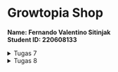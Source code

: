 # Growtopia Shop

<b>Name: Fernando Valentino Sitinjak</b> <br>
<b>Student ID: 220608133</b> <br>

<details>
<summary>Tugas 7</summary>
1. <b>Stateless widget</b> adalah widget yang tidak berubah baik tampilan ataupun propertinya saat aplikasi sedang dijalankan. Widget ini tidak akan bisa dibuat kembali atau diubah ketika aplikasi yang kita gunakan sedang bekerja. Singkatnya, stateless widget adalah widget untuk tampilan statis

<b>Stateful widget</b> adalah widget yang dapat berubah seiring program dijalankan. Widget ini bersifat dinamis, sehingga dapat berubah-berubah baik tampilan, maupun propertinya. Widget ini dapat berubah-ubah dengan adanya sebuah interaksi atau respons terhadap suatu event yang terpicu ketika menerima action dari user ataupun menerima data.

2. <b>Widget yang digunakan</b>
   <ul>
   <li><b>MyHomePage</b>: Widget utama yang berguna untuk menampilkan semua item</li>
   <li><b>Appbar</b>: Widget yang menampilkan bar pada bagian atas aplikasi</li>
   <li><b>Scaffold</b>: Widget yang berguna untuk menampilkan kerangka pada aplikasi</li>
   <li><b>Icon</b>: Widget yang berguna untuk menampilkan icon, dalam konteks ini digunakan pada card</li>
   <li><b>ShopCard: Widget yang berguna untuk menampilkan item dalam bentuk card</b></li>
   <li><b>SnackBar</b>: Widget yang berguna untuk menampilkan pesan ketika item diklik</li>
   <li><b>Padding</b>: Widget yang digunakan untuk menambahkan jarak (padding) di sekitar kontennya</li>
   <li><b>Column</b>: Widget layout yang digunakan untuk menampilkan child widgets secara vertikal</li>
   <li><b>Container</b>: Widget yang berguna untuk mengatur posisi, ukuran, dan lainnya dari widget lain</li>
   <li><b>Center</b>: Widget yang berguna untuk mengatur posisi child ke tengah</li>
   <li><b>Text</b>: Widget yang berguna untuk membuat text</li>
   <li><b>GridView</b>: Widget yang berguna untuk menampilkan child dalam bentuk grid</li>
   <li><b>SingleChildScrollView</b>: Widget yang berguna untuk menampilkan child dalam bentuk yang scrollable</li>
   </ul>

3. <b>IMPLEMENTASI CHECKLIST</b>
   <ol>
   <li>Membuat program flutter baru dengan nama <b>growtopia_shop</b></li>
   <li>Melakukan beberapa import pada file <b>main.dart</b><br>
  
        import 'package:flutter/material.dart'; 
        // material.dart merupakan package yang berisikan widget-widget yang dapat digunakan
        import 'package:growtopia_shop/menu.dart';
        // menu.dart merupakan package yang berisikan tampilan yang ingin ditampilkan pada aplikasi
   
   </li>
   <li>Membuat widget <b>ShopItem</b> pada <b>MyHomePage</b><br>

        ShopItem("Lihat Item", Icons.checklist, const Color.fromARGB(233, 230, 166, 198)),
        ShopItem("Tambah Item", Icons.add_shopping_cart, const Color.fromARGB(233, 215, 210, 213)),
        ShopItem("Logout", Icons.logout, const Color.fromARGB(233, 54, 10, 32)),

   </li>
   <li>Pada class <b>ShopCard</b> menambahkan potongan kode</li><br>

    class ShopCard extends StatelessWidget {
       final ShopItem item;

       const ShopCard(this.item, {super.key}); // Constructor

       @override
       Widget build(BuildContext context) {
            return Material(
            color: item.color,
            child: InkWell(
                // Area responsive terhadap sentuhan
                onTap: () {
                // Memunculkan SnackBar ketika diklik
                ScaffoldMessenger.of(context)
                    ..hideCurrentSnackBar()
                    ..showSnackBar(SnackBar(
                        content: Text("Kamu telah menekan tombol ${item.name}!")));
                    }
                )
            )
       }

   </ol>
</details>


<details>
<summary>Tugas 8</summary>
<ol>
<li>Secara definisi, ``Navigator.push()`` merupakan method yang berguna untuk menambahkan halaman baru ke dalam tumpukan (stack) halaman yang akan ditampilkan. Sedangkan, 'Navigator.pushReplacement()' merupakan method yang berguna untuk menggantikan halaman yang ada pada tumpukan (stack) sekarang dengan halaman yang baru.</li>

<li>
<ul>
<li><b>Container</b>, layout widget yang berguna untuk mengelompokkan beberapa widget ke dalam satu kotak. Pengunaannya: mengatur margin, padding, dan atribut lainnya pada widget lain</li>
<li><b>Row dan Column</b>, layout widget yang berguna untuk mengatur penyususan widget dalam bentuk baris ataupun kolom. Penggunaannya: mengatur penyusunan teks, gambar, ataupun widget lainnya</li>
<li><b>GridView</b>, [Deskripsi]</li>
<li><b>Card</b>, [Deskripsi]</li>
</ul>
</li>
<li>Input form yang digunakan pada tugas saya adalah 'TextFormField' yang mana berguna untuk menerima input berupa teks. Alasan menggunakan input form ini adalah karena memang yang dibutuhkan hanyalah jenis input form ini. Untuk input form lainnya, masih belum dibutuhkan karena informasi pada data yang akan dibuat masihlah sangat sederhana</li>
<li>Penerapan clean architecture pada Flutter, menerapkan konsep pemisahan antar lapisan. Lapisan itu sendiri terbagi menjadi 3 layers, yaitu Presentation, Business, dan Data

<ul>
<li>
<b>Presentation</b>, terdiri dari beberapa bagian, yaitu Provider (sebagai perantara/penghubung dari datasource ke page), Pages (halaman yang akan ditampilkan kepada user), dan Widget (komponen-komponen yang terdapat dalam suatu page)
</li>

<li><b>Business</b>, terdiri dari beberapa bagian, yaitu Repositories, Entities, dan Usecases</li>

<li><b>Data</b>, terdiri dari beberapa bagian, yaitu Repositories, Models, dan Data sources.</li>
</ul>
</li>

<li><b>Cara mengimplementasikan checklist:</b>
<ul>
<li>Membuat file baru dengan nama '</li>
</ul>


</li>
</ol>

</details>